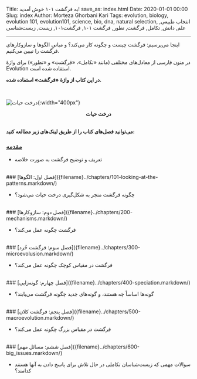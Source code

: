 Title: به فرگشت ۱۰۱ خوش آمدید!
save_as: index.html
Date: 2020-01-01 00:00
Slug: index
Author: Morteza Ghorbani Kari
Tags: evolution, biology, evolution 101, evolution101, science, bio, dna, natural selection, انتخاب طبیعی, علم, دانش, تکامل, فرگشت, تطور, فرگشت ۱۰۱, فرگشت۱۰۱, زیست, زیست‌شناسی

------

اینجا می‌پرسیم: فرگشت چیست و چگونه کار می‌کند؟ و مبانیِ الگو‌ها و سازوکارهای فرگشت را تبیین می‌کنیم.

در متون فارسی از معادل‌های مختلفی (مانند «تکامل»، «فرگشت» و «تطور») برای واژهٔ Evolution استقاده شده است.

**در این کتاب از واژهٔ «فرگشت» استفاده شده.**

<br>

![درخت حیات]({static}/images/Tree_of_life.gif){:width="400px"}
<center><b>درخت حیات</b></center>

<br>

**می‌توانید فصل‌های کتاب را از طریق لینک‌های زیر مطالعه کنید:**

### [مقدمه]({filename}../chapters/001-introduction_to_evolution.markdown/)

- تعریف و توضیح فرگشت به صورت خلاصه
<br>
### [فصل اول: الگوها]({filename}../chapters/101-looking-at-the-patterns.markdown/)

- چگونه فرگشت منجر به شکل‌گیری درخت حیات می‌شود؟
<br>
### [فصل دوم: سازوکارها]({filename}../chapters/200-mechanisms.markdown/)

- فرگشت چگونه عمل می‌کند؟
<br>
### [فصل سوم: فرگشت خُرد]({filename}../chapters/300-microevolusion.markdown/)

- فرگشت در مقیاس کوچک چگونه عمل می‌کند؟
<br>
### [فصل چهارم: گونه‌زایی]({filename}../chapters/400-speciation.markdown/)

- گونه‌ها اساساً چه هستند، و گونه‌های جدید چگونه فرگشت می‌یابند؟
<br>
### [فصل پنجم: فرگشت کلان]({filename}../chapters/500-macroevolution.markdown/)

- فرگشت در مقیاس بزرگ چگونه عمل می‌کند؟
<br>
### [فصل ششم: مسائل مهم]({filename}../chapters/600-big_issues.markdown/)

- سوالات مهمی که زیست‌شناسان تکاملی در حال تلاش برای پاسخ دادن به آنها هستند کدامند؟

<br>